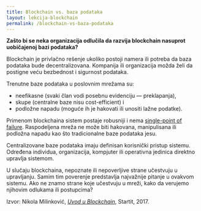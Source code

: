 ```yaml
---
title: Blockchain vs. baza podataka
layout: lekcija-blockchain
permalink: /blockchain-vs-baza-podataka
---
```


**Zašto bi se neka organizacija odlučila da razvija blockchain nasuprot uobičajenoj bazi podataka?**

Blockchain je privlačno rešenje ukoliko postoji namera ili potreba da baza podataka bude decentralizovana. Kompanija ili organizacija možda želi da postigne veću bezbednost i sigurnost podataka.

Trenutne baze podataka u poslovnim mrežama su:
- neefikasne (svaki član vodi posebnu evidenciju — preklapanja),
- skupe (centralne baze nisu cost-efficient) i
- podložne napadu (moguće ih je hakovati ili unositi lažne podatke).

Primenom blockchaina sistem postaje robusniji i nema [single-point of failure](https://en.wikipedia.org/wiki/Single_point_of_failure). Raspodeljena mreža ne može biti hakovana, manipulisana ili podložna napadu kao što tradicionalne baze podataka jesu.

Centralizovane baze podataka imaju definisan korisnički pristup sistemu. Određena individua, organizacija, kompjuter ili operativna jedinica direktno upravlja sistemom.

U slučaju blockchaina, nepoznate ili nepoverljive strane učestvuju u upravljanju. Samim tim poverenje predstavlja najvažnije pitanje u ovakvom sistemu. Ako ne znamo strane koje učestvuju u mreži, kako da verujemo njihovim odlukama ili postupcima?


Izvor: Nikola Milinković, *[Uvod u Blockchain](https://startit.rs/uvod-u-blockchain/)*, Startit, 2017.
